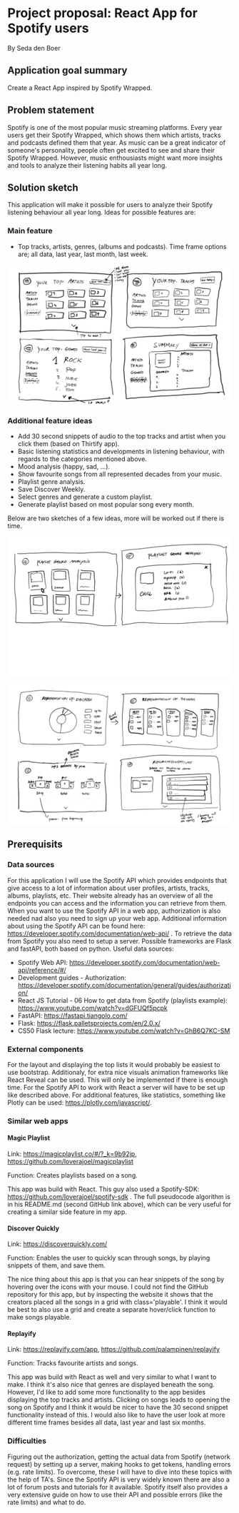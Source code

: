 

# Project proposal: React App for Spotify users
By Seda den Boer

## Application goal summary
Create a React App inspired by Spotify Wrapped.

## Problem statement
Spotify is one of the most popular music streaming platforms. Every year users get their Spotify Wrapped, which shows them which artists, tracks and podcasts defined them that year. As music can be a great indicator of someone's personality, people often get excited to see and share their Spotify Wrapped. However, music enthousiasts might want more insights and tools to analyze their listening habits all year long. 

## Solution sketch
This application will make it possible for users to analyze their Spotify listening behaviour all year long. Ideas for possible features are:

### Main feature
* Top tracks, artists, genres, (albums and podcasts). Time frame options are; all data, last year, last month, last week.

![App Screenshot](doc/base_sketch.jpg)


### Additional feature ideas
* Add 30 second snippets of audio to the top tracks and artist when you click them (based on Thirtify app).
* Basic listening statistics and developments in listening behaviour, with regards to the categories mentioned above.
* Mood analysis (happy, sad, ...).
* Show favourite songs from all represented decades from your music.
* Playlist genre analysis.
* Save Discover Weekly.
* Select genres and generate a custom playlist.
* Generate playlist based on most popular song every month.

Below are two sketches of a few ideas, more will be worked out if there is time.

![App Screenshot](doc/additional_idea1.jpg)

![App Screenshot](doc/additional_idea2.jpg)

## Prerequisits
### Data sources
For this application I will use the Spotify API which provides endpoints that give access to a lot of information about user profiles, artists, tracks, albums, playlists, etc. Their website already has an overview of all the endpoints you can access and the information you can retrieve from them. When you want to use the Spotify API in a web app, authorization is also needed nad also you need to sign up your web app. Additional information about using the Spotify API can be found here: https://developer.spotify.com/documentation/web-api/ . To retrieve the data from Spotify you also need to setup a server. Possible frameworks are Flask and fastAPI, both based on python.
Useful data sources:
* Spotify Web API: https://developer.spotify.com/documentation/web-api/reference/#/
* Development guides - Authorization: https://developer.spotify.com/documentation/general/guides/authorization/
* React JS Tutorial - 06 How to get data from Spotify (playlists example): https://www.youtube.com/watch?v=dGFUQf5pcpk
* FastAPI: https://fastapi.tiangolo.com/
* Flask: https://flask.palletsprojects.com/en/2.0.x/
* CS50 Flask lecture: https://www.youtube.com/watch?v=GhB6Q7KC-SM

### External components
For the layout and displaying the top lists it would probably be easiest to use bootstrap. Additionaly, for extra nice visuals animation frameworks like React Reveal can be used. This will only be implemented if there is enough time. For the Spotify API to work with React a server will have to be set up like described above. For additional features, like statistics, something like Plotly can be used: https://plotly.com/javascript/.


### Similar web apps

#### Magic Playlist
Link: https://magicplaylist.co/#/?_k=9b92jp, https://github.com/loverajoel/magicplaylist

Function: Creates playlists based on a song.

This app was build with React. This guy also used a Spotify-SDK: https://github.com/loverajoel/spotify-sdk . The full pseudocode algorithm is in his README.md (second GitHub link above), which can be very useful for creating a similar side feature in my app. 

#### Discover Quickly
Link: https://discoverquickly.com/

Function: Enables the user to quickly scan through songs, by playing snippets of them, and save them.

The nice thing about this app is that you can hear snippets of the song by hovering over the icons with your mouse. I could not find the GitHub repository for this app, but by inspecting the website it shows that the creators placed all the songs in a grid with class='playable'. I think it would be best to also use a grid and create a separate hover/click function to make songs playable.

#### Replayify
Link: https://replayify.com/app, https://github.com/palampinen/replayify

Function: Tracks favourite artists and songs.

This app was build with React as well and very similar to what I want to make. I think it's also nice that genres are displayed beneath the song. However, I'd like to add some more functionality to the app besides displaying the top tracks and artists. Clicking on songs leads to opening the song on Spotify and I think it would be nicer to have the 30 second snippet functionality instead of this. I would also like to have the user look at more different time frames besides all data, last year and last six months. 


### Difficulties
Figuring out the authorization, getting the actual data from Spotify (network request) by setting up a server, making hooks to get tokens, handling errors (e.g. rate limits). To overcome, these I will have to dive into these topics with the help of TA's. Since the Spotify API is very widely known there are also a lot of forum posts and tutorials for it available. Spotify itself also provides a very extensive guide on how to use their API and possible errors (like the rate limits) and what to do.